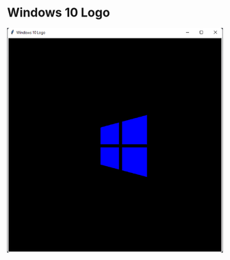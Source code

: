 # Windows 10 Logo

<img src = "https://raw.githubusercontent.com/Nukecraft5419/PythonTurtleArt/main/src/python_turtle/Windows10_Logo/windows-10-logo.png">
